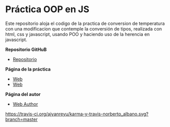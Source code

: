 # Práctica OOP en JS

Este repositorio aloja el codigo de la practica de conversion de temperatura con una modificacion que contemple la conversión de tipos, realizada con html, css y javascript, usando POO y haciendo uso de la herencia en javascript.


**Repositorio GitHuB**

* [Repositorio](https://github.com/ajyanreyu/object-oriented-programming-in-js-norbertoalbano)

**Página de la práctica**

* [Web](http://ajyanreyu.github.io/object-oriented-programming-in-js-norbertoalbano)
* [Web](http://alu0100611519.github.io/object-oriented-programming-in-js-norbertoalbano)

**Página del autor**

* [Web Author](http://ajyanreyu.github.io/)


https://travis-ci.org/ajyanreyu/karma-y-travis-norberto_albano.svg?branch=master
